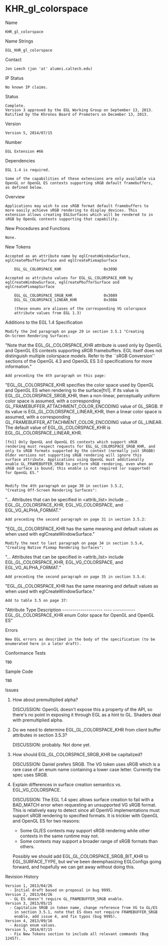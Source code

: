 # KHR_gl_colorspace

Name

    KHR_gl_colorspace

Name Strings

    EGL_KHR_gl_colorspace

Contact

    Jon Leech (jon 'at' alumni.caltech.edu)

IP Status

    No known IP claims.

Status

    Complete.
    Version 3 approved by the EGL Working Group on September 13, 2013.
    Ratified by the Khronos Board of Promoters on December 13, 2013.

Version

    Version 5, 2014/07/15

Number

    EGL Extension #66

Dependencies

    EGL 1.4 is required.

    Some of the capabilities of these extensions are only available via
    OpenGL or OpenGL ES contexts supporting sRGB default framebuffers,
    as defined below.

Overview

    Applications may wish to use sRGB format default framebuffers to
    more easily achieve sRGB rendering to display devices. This
    extension allows creating EGLSurfaces which will be rendered to in
    sRGB by OpenGL contexts supporting that capability.

New Procedures and Functions

    None.

New Tokens

    Accepted as an attribute name by eglCreateWindowSurface,
    eglCreatePbufferSurface and eglCreatePixmapSurface

        EGL_GL_COLORSPACE_KHR                   0x309D

    Accepted as attribute values for EGL_GL_COLORSPACE_KHR by
    eglCreateWindowSurface, eglCreatePbufferSurface and
    eglCreatePixmapSurface

        EGL_GL_COLORSPACE_SRGB_KHR              0x3089
        EGL_GL_COLORSPACE_LINEAR_KHR            0x308A

        (these enums are aliases of the corresponding VG colorspace
        attribute values from EGL 1.3)

Additions to the EGL 1.4 Specification

    Modify the 2nd paragraph on page 29 in section 3.5.1 "Creating
    On-Screen Rendering Surfaces:

   "Note that the EGL_GL_COLORSPACE_KHR attribute is used only by OpenGL
    and OpenGL ES contexts supporting sRGB framebuffers. EGL itself does
    not distinguish multiple colorspace models. Refer to the ``sRGB
    Conversion'' sections of the OpenGL 4.3 and OpenGL ES 3.0
    specifications for more information."


    Add preceding the 4th paragraph on this page:

   "EGL_GL_COLORSPACE_KHR specifies the color space used by OpenGL and
    OpenGL ES when rendering to the surface[fn1]. If its value is
    EGL_GL_COLORSPACE_SRGB_KHR, then a non-linear, perceptually uniform
    color space is assumed, with a corresponding
    GL_FRAMEBUFFER_ATTACHMENT_COLOR_ENCODING value of GL_SRGB. If its value
    is EGL_GL_COLORSPACE_LINEAR_KHR, then a linear color space is assumed,
    with a corresponding GL_FRAMEBUFFER_ATTACHMENT_COLOR_ENCODING value of
    GL_LINEAR. The default value of EGL_GL_COLORSPACE_KHR is
    EGL_GL_COLORSPACE_LINEAR_KHR.

    [fn1] Only OpenGL and OpenGL ES contexts which support sRGB
    rendering must respect requests for EGL_GL_COLORSPACE_SRGB_KHR, and
    only to sRGB formats supported by the context (normally just SRGB8)
    Older versions not supporting sRGB rendering will ignore this
    surface attribute. Applications using OpenGL must additionally
    enable GL_FRAMEBUFFER_SRGB to perform sRGB rendering, even when an
    sRGB surface is bound; this enable is not required (or supported)
    for OpenGL ES."


    Modify the 4th paragraph on page 30 in section 3.5.2,
    "Creating Off-Screen Rendering Surfaces":

   "... Attributes that can be specified in <attrib_list> include ...
    EGL_GL_COLORSPACE_KHR, EGL_VG_COLORSPACE, and EGL_VG_ALPHA_FORMAT."


    Add preceding the second paragraph on page 31 in section 3.5.2:

   "EGL_GL_COLORSPACE_KHR has the same meaning and default values as when
    used with eglCreateWindowSurface."


    Modify the next to last paragraph on page 34 in section 3.5.4,
    "Creating Native Pixmap Rendering Surfaces":

   "... Attributes that can be specified in <attrib_list> include
    EGL_GL_COLORSPACE_KHR, EGL_VG_COLORSPACE, and EGL_VG_ALPHA_FORMAT."


    Add preceding the second paragraph on page 35 in section 3.5.4:

   "EGL_GL_COLORSPACE_KHR has the same meaning and default values as when
    used with eglCreateWindowSurface."


    Add to table 3.5 on page 37:

   "Attribute             Type    Description
    --------------------  ----    -----------
    EGL_GL_COLORSPACE_KHR enum    Color space for OpenGL and OpenGL ES"


Errors

    New EGL errors as described in the body of the specification (to be
    enumerated here in a later draft).

Conformance Tests

    TBD

Sample Code

    TBD

Issues

 1) How about premultiplied alpha?

    DISCUSSION: OpenGL doesn't expose this a property of the API, so there's
    no point in exposing it through EGL as a hint to GL. Shaders deal with
    premultiplied alpha.

 2) Do we need to determine EGL_GL_COLORSPACE_KHR from client buffer
    attributes in section 3.5.3?

    DISCUSSION: probably. Not done yet.

 3) How should EGL_GL_COLORSPACE_SRGB_KHR be capitalized?

    DISCUSSION: Daniel prefers SRGB. The VG token uses sRGB which is a
    rare case of an enum name containing a lower case letter. Currently
    the spec uses SRGB.

 4) Explain differences in surface creation semantics vs.
    EGL_VG_COLORSPACE.

    DISCUSSION: The EGL 1.4 spec allows surface creation to fail with a
    BAD_MATCH error when requesting an unsupported VG sRGB format. This
    is relatively easy to detect since all OpenVG implementations must
    support sRGB rendering to specified formats. It is trickier with
    OpenGL and OpenGL ES for two reasons:

      - Some GL/ES contexts may support sRGB rendering while other
        contexts in the same runtime may not.
      - Some contexts may support a broader range of sRGB formats than
        others.

    Possibly we should add EGL_GL_COLORSPACE_SRGB_BIT_KHR to
    EGL_SURFACE_TYPE, but we've been deemphasizing EGLConfigs going
    forward, and hopefully we can get away without doing this.

Revision History

    Version 1, 2013/04/26
      - Initial draft based on proposal in bug 9995.
    Version 2, 2013/04/26
      - GL ES doesn't require GL_FRAMEBUFFER_SRGB enable.
    Version 3, 2013/05/15
      - Capitalize SRGB in token name, change reference from VG to GL/ES
        in section 3.5.1, note that ES does not require FRAMEBUFFER_SRGB
        enable, add issue 4, and fix typos (bug 9995).
    Version 4, 2013/09/16
      - Assign enum values.
    Version 5, 2014/07/15
      - Fix New Tokens section to include all relevant commands (Bug 12457).
